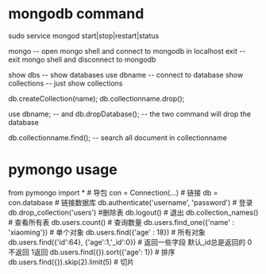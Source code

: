 
# mongodb command
sudo service mongod start|stop|restart|status

mongo 		-- open mongo shell and connect to mongodb in localhost
exit		-- exit mongo shell and disconnect to mongodb

show dbs			-- show databases
use dbname			-- connect to database
show collections	-- just show collections

db.createCollection(name);
db.collectionname.drop();

use dbname;			-- and
db.dropDatabase();	-- the two command will drop the database

db.collectionname.find();	-- search all document in collectionname

# pymongo usage
from pymongo import * # 导包
con = Connection(...) # 链接
db = con.database # 链接数据库
db.authenticate('username', 'password') # 登录
db.drop_collection('users') #删除表
db.logout() # 退出
db.collection_names() # 查看所有表
db.users.count() # 查询数量
db.users.find_one({'name' : 'xiaoming'}) # 单个对象
db.users.find({'age' : 18}) # 所有对象
db.users.find({'id':64}, {'age':1,'_id':0}) # 返回一些字段 默认_id总是返回的 0不返回 1返回
db.users.find({}).sort({'age': 1}) # 排序
db.users.find({}).skip(2).limit(5) # 切片


